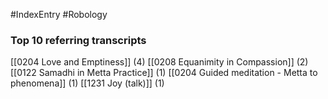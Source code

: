 #IndexEntry #Robology

### Top 10 referring transcripts
[[0204 Love and Emptiness]] (4)
[[0208 Equanimity in Compassion]] (2)
[[0122 Samadhi in Metta Practice]] (1)
[[0204 Guided meditation - Metta to phenomena]] (1)
[[1231 Joy (talk)]] (1)

